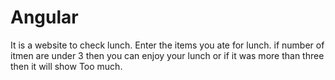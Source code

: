 # Angular
It is a website to check lunch. Enter the items you ate for lunch. if number of itmen are under 3 then you can enjoy your lunch or if it was more than three then it will show Too much.
